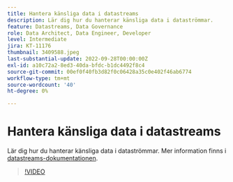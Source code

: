 ```yaml
---
title: Hantera känsliga data i datastreams
description: Lär dig hur du hanterar känsliga data i dataströmmar.
feature: Datastreams, Data Governance
role: Data Architect, Data Engineer, Developer
level: Intermediate
jira: KT-11176
thumbnail: 3409588.jpeg
last-substantial-update: 2022-09-28T00:00:00Z
exl-id: a10c72a2-8ed3-40da-bfdc-b1dc4492f8c4
source-git-commit: 00ef0f40fb3d82f0c06428a35c0e402f46ab6774
workflow-type: tm+mt
source-wordcount: '40'
ht-degree: 0%

---
```


# Hantera känsliga data i datastreams

Lär dig hur du hanterar känsliga data i dataströmmar.  Mer information finns i [datastreams-dokumentationen](https://experienceleague.adobe.com/docs/experience-platform/edge/datastreams/overview.html).

>[!VIDEO](https://video.tv.adobe.com/v/3409588/?learn=on)
